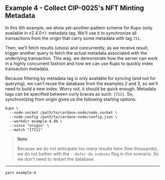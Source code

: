 ## Example 4 - Collect CIP-0025's NFT Minting Metadata

In this 4th example, we show yet-another-pattern scheme for Kupo (only available in v2.4.0+): metadata tag. We'll use it to synchronize all transactions from the origin that carry some metadata with tag `721`.

Then, we'll fetch results (utxos) and concurrently, as we receive result, trigger another query to fetch the actual metadata associated with the underlying transaction. This way, we demonstrate how the server can work in a highly concurrent fashion and how we can use Kupo to quickly index transaction metadata.

Because filtering by metadata tag is only available for syncing (and not for querying), we can't reuse the database from the examples 2 and 3, so we'll need to build a new index. Worry not, it should be quick enough. Metadata tags can be specified between curly braces as such: `{721}`. So, synchronizing from origin gives us the following starting options:

```
kupo \
  --node-socket /path/to/cardano-node/node.socket \
  --node-config /path/to/cardano-node/config.json \
  --workdir example-4.db \
  --since "origin" \
  --match "{721}"
```

> **Note**
>
> Because we do not anticipate _too many_ results here (few thousands), we do
> not bother with the `--defer-db-indexes` flag in this scenario. So we don't
> need to restart the database.

---

```
yarn example-4
```
